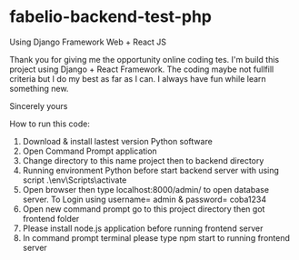 # fabelio-backend-test-php
Using Django Framework Web + React JS

Thank you for giving me the opportunity online coding tes. I'm build this project using Django + React Framework. The coding maybe not fullfill criteria but I do my best as far as I can. I always have fun while learn something new.

Sincerely yours

How to run this code:
1. Download & install lastest version Python software
2. Open Command Prompt application
3. Change directory to this name project then to backend directory
4. Running environment Python before start backend server with using script .\env\Scripts\activate
5. Open browser then type localhost:8000/admin/ to open database server. To Login using username= admin & password= coba1234
6. Open new command prompt go to this project directory then got frontend folder
7. Please install node.js application before running frontend server
8. In command prompt terminal please type npm start to running frontend server 
